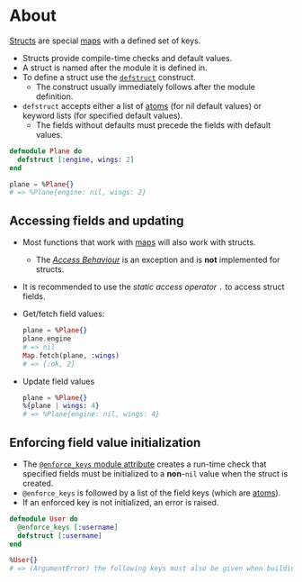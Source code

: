 # About

[Structs][getting-started] are special [maps][maps] with a defined set of keys.

- Structs provide compile-time checks and default values.
- A struct is named after the module it is defined in.
- To define a struct use the [`defstruct`][docs-defstruct] construct.
  - The construct usually immediately follows after the module definition.
- `defstruct` accepts either a list of [atoms][atom] (for nil default values) or keyword lists (for specified default values).
  - The fields without defaults must precede the fields with default values.

```elixir
defmodule Plane do
  defstruct [:engine, wings: 2]
end

plane = %Plane{}
# => %Plane{engine: nil, wings: 2}
```

## Accessing fields and updating

- Most functions that work with [maps][maps] will also work with structs.
  - The [_Access Behaviour_][access-behaviour] is an exception and is **not** implemented for structs.
- It is recommended to use the _static access operator_ `.` to access struct fields.

- Get/fetch field values:

  ```elixir
  plane = %Plane{}
  plane.engine
  # => nil
  Map.fetch(plane, :wings)
  # => {:ok, 2}
  ```

- Update field values

  ```elixir
  plane = %Plane{}
  %{plane | wings: 4}
  # => %Plane{engine: nil, wings: 4}
  ```

## Enforcing field value initialization

- The [`@enforce_keys` module attribute][enforcing-keys] creates a run-time check that specified fields must be initialized to a **non**-`nil` value when the struct is created.
- `@enforce_keys` is followed by a list of the field keys (which are [atoms][atom]).
- If an enforced key is not initialized, an error is raised.

```elixir
defmodule User do
  @enforce_keys [:username]
  defstruct [:username]
end

%User{}
# => (ArgumentError) the following keys must also be given when building struct User: [:username]
```

[atom]: https://hexdocs.pm/elixir/basic-types.html#atoms
[access-behaviour]: https://hexdocs.pm/elixir/Access.html#content
[maps]: https://hexdocs.pm/elixir/Map.html#content
[getting-started]: https://hexdocs.pm/elixir/structs.html
[docs-defstruct]: https://hexdocs.pm/elixir/Kernel.html#defstruct/1
[enforcing-keys]: https://hexdocs.pm/elixir/Kernel.html#defstruct/1-enforcing-keys
